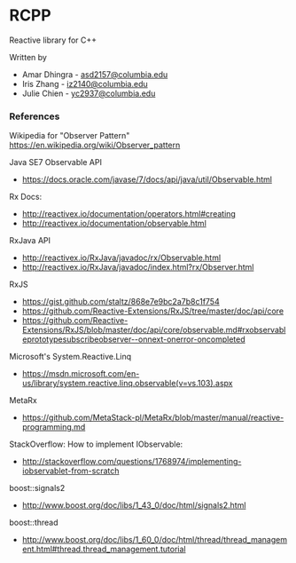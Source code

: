 # RCPP
Reactive library for C++

Written by
* Amar Dhingra - asd2157@columbia.edu
* Iris Zhang   - iz2140@columbia.edu
* Julie Chien  - yc2937@columbia.edu

 
### References

Wikipedia for "Observer Pattern"
https://en.wikipedia.org/wiki/Observer_pattern

Java SE7 Observable API
* https://docs.oracle.com/javase/7/docs/api/java/util/Observable.html

Rx Docs:
* http://reactivex.io/documentation/operators.html#creating
* http://reactivex.io/documentation/observable.html

RxJava API
* http://reactivex.io/RxJava/javadoc/rx/Observable.html
* http://reactivex.io/RxJava/javadoc/index.html?rx/Observer.html

RxJS
* https://gist.github.com/staltz/868e7e9bc2a7b8c1f754
* https://github.com/Reactive-Extensions/RxJS/tree/master/doc/api/core
* https://github.com/Reactive-Extensions/RxJS/blob/master/doc/api/core/observable.md#rxobservableprototypesubscribeobserver--onnext-onerror-oncompleted

Microsoft's System.Reactive.Linq
* https://msdn.microsoft.com/en-us/library/system.reactive.linq.observable(v=vs.103).aspx 

MetaRx
* https://github.com/MetaStack-pl/MetaRx/blob/master/manual/reactive-programming.md

StackOverflow: How to implement IObservable<T>:
* http://stackoverflow.com/questions/1768974/implementing-iobservablet-from-scratch

boost::signals2
* http://www.boost.org/doc/libs/1_43_0/doc/html/signals2.html

boost::thread
* http://www.boost.org/doc/libs/1_60_0/doc/html/thread/thread_management.html#thread.thread_management.tutorial


